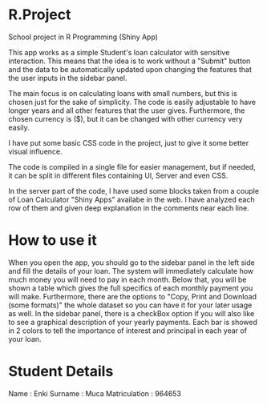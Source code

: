 # R.Project
School project in R Programming (Shiny App)

This app works as a simple Student's loan calculator with sensitive interaction. This means that the idea is to work without a "Submit" button and the data to be automatically updated upon changing the features that the user inputs in the sidebar panel.

The main focus is on calculating loans with small numbers, but this is chosen just for the sake of simplicity. The code is easily adjustable to have longer years and all other features that the user gives. Furthermore, the chosen currency is ($), but it can be changed with other currency very easily.

I have put some basic CSS code in the project, just to give it some better visual influence.

The code is compiled in a single file for easier management, but if needed, it can be split in different files containing UI, Server and even CSS.

In the server part of the code, I have used some blocks taken from a couple of Loan Calculator "Shiny Apps" availabe in the web. I have analyzed each row of them and given deep explanation in the comments near each line. 


# How to use it
When you open the app, you should go to the sidebar panel in the left side and fill the details of your loan. The system will immediately calculate how much money you will need to pay in each month. Below that, you will be shown a table which gives the full specifics of each monthly payment you will make. Furthermore, there are the options to "Copy, Print and Download (some formats)" the whole dataset so you can have it for your later usage as well.
In the sidebar panel, there is a checkBox option if you will also like to see a graphical description of your yearly payments. Each bar is showed in 2 colors to tell the importance of interest and principal in each year of your loan. 


# Student Details
Name : Enki
Surname : Muca
Matriculation : 964653

